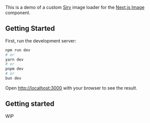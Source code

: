 This is a demo of a custom [Sirv](https://sirv.com) image loader for the [Next.js Image](https://nextjs.org/docs/pages/api-reference/components/image) component.

## Getting Started

First, run the development server:

```bash
npm run dev
# or
yarn dev
# or
pnpm dev
# or
bun dev
```

Open [http://localhost:3000](http://localhost:3000) with your browser to see the result.

## Getting started 

WIP

